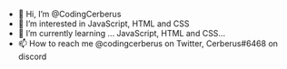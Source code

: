 - 👋 Hi, I’m @CodingCerberus
- 👀 I’m interested in JavaScript, HTML and CSS
- 🌱 I’m currently learning ... JavaScript, HTML and CSS...
- 📫 How to reach me @codingcerberus on Twitter, Cerberus#6468 on discord

<!---
CodingCerberus/CodingCerberus is a ✨ special ✨ repository because its `README.md` (this file) appears on your GitHub profile.
You can click the Preview link to take a look at your changes.
--->
